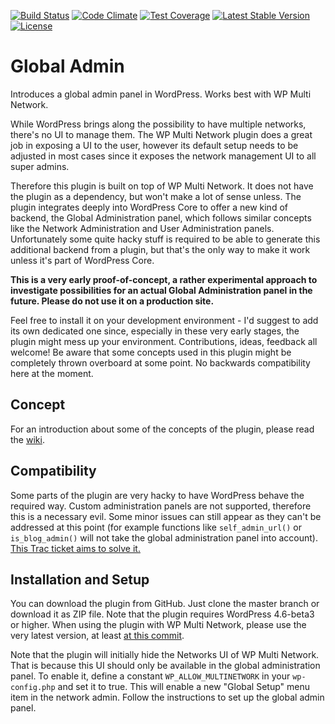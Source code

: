 [![Build Status](https://api.travis-ci.org/felixarntz/global-admin.png?branch=master)](https://travis-ci.org/felixarntz/global-admin)
[![Code Climate](https://codeclimate.com/github/felixarntz/global-admin/badges/gpa.svg)](https://codeclimate.com/github/felixarntz/global-admin)
[![Test Coverage](https://codeclimate.com/github/felixarntz/global-admin/badges/coverage.svg)](https://codeclimate.com/github/felixarntz/global-admin/coverage)
[![Latest Stable Version](https://poser.pugx.org/felixarntz/global-admin/version)](https://packagist.org/packages/felixarntz/global-admin)
[![License](https://poser.pugx.org/felixarntz/global-admin/license)](https://packagist.org/packages/felixarntz/global-admin)

# Global Admin

Introduces a global admin panel in WordPress. Works best with WP Multi Network.

While WordPress brings along the possibility to have multiple networks, there's no UI to manage them. The WP Multi Network plugin does a great job in exposing a UI to the user, however its default setup needs to be adjusted in most cases since it exposes the network management UI to all super admins.

Therefore this plugin is built on top of WP Multi Network. It does not have the plugin as a dependency, but won't make a lot of sense unless. The plugin integrates deeply into WordPress Core to offer a new kind of backend, the Global Administration panel, which follows similar concepts like the Network Administration and User Administration panels.
Unfortunately some quite hacky stuff is required to be able to generate this additional backend from a plugin, but that's the only way to make it work unless it's part of WordPress Core.

**This is a very early proof-of-concept, a rather experimental approach to investigate possibilities for an actual Global Administration panel in the future. Please do not use it on a production site.**

Feel free to install it on your development environment - I'd suggest to add its own dedicated one since, especially in these very early stages, the plugin might mess up your environment. Contributions, ideas, feedback all welcome! Be aware that some concepts used in this plugin might be completely thrown overboard at some point. No backwards compatibility here at the moment.

## Concept

For an introduction about some of the concepts of the plugin, please read the [wiki](https://github.com/felixarntz/global-admin/wiki).

## Compatibility

Some parts of the plugin are very hacky to have WordPress behave the required way. Custom administration panels are not supported, therefore this is a necessary evil. Some minor issues can still appear as they can't be addressed at this point (for example functions like `self_admin_url()` or `is_blog_admin()` will not take the global administration panel into account). [This Trac ticket aims to solve it.](https://core.trac.wordpress.org/ticket/37526)

## Installation and Setup

You can download the plugin from GitHub. Just clone the master branch or download it as ZIP file. Note that the plugin requires WordPress 4.6-beta3 or higher. When using the plugin with WP Multi Network, please use the very latest version, at least [at this commit](https://github.com/stuttter/wp-multi-network/commit/4b131231813905addc6e6d5a139f7e598e92d989).

Note that the plugin will initially hide the Networks UI of WP Multi Network. That is because this UI should only be available in the global administration panel. To enable it, define a constant `WP_ALLOW_MULTINETWORK` in your `wp-config.php` and set it to true. This will enable a new "Global Setup" menu item in the network admin. Follow the instructions to set up the global admin panel.
